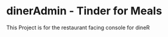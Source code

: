 dinerAdmin - Tinder for Meals
==============

This Project is for the restaurant facing console for dineR
